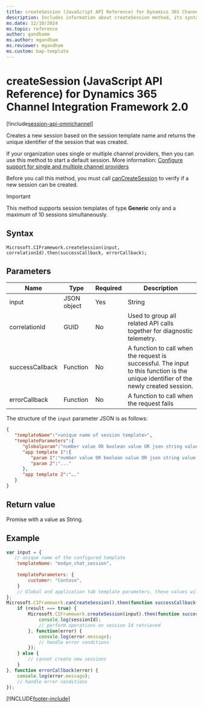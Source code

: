```yaml
---
title: createSession (JavaScript API Reference) for Dynamics 365 Channel Integration Framework 2.0 
description: Includes information about createSession method, its syntax, and parameters in Dynamics 365 Channel Integration Framework 2.0 JavaScript API Reference.
ms.date: 12/10/2024
ms.topic: reference
author: gandhamm
ms.author: mgandham
ms.reviewer: mgandham
ms.custom: bap-template 
---
```


# createSession (JavaScript API Reference) for Dynamics 365 Channel Integration Framework 2.0

[!include[session-api-omnichannel](../../../includes/session-api-omnichannel.md)]

Creates a new session based on the session template name and returns the unique identifier of the session that was created. 

If your organization uses single or multiple channel providers, then you can use this method to start a default session. More information: [Configure support for single and multiple channel providers](../../../administer/support-multiple-providers.md)

Before you call this method, you must call [canCreateSession](cancreatesession.md) to verify if a new session can be created.

> [!Important]
> This method supports session templates of type **Generic** only and a maximum of 10 sessions simultaneously.

## Syntax

`Microsoft.CIFramework.createSession(input, correlationId).then(successCallback, errorCallback);`

## Parameters
  
| Name                  | Type     |  Required    | Description     |
|-----------------------|----------|--------------|-----------------|
| input                 | JSON object   | Yes          | String     |
| correlationId         | GUID     | No           | Used to group all related API calls together for diagnostic telemetry.          |
| successCallback       | Function | No           | A function to call when the request is successful. The input to this function is the unique identifier of the newly created session. |
| errorCallback         | Function | No           | A function to call when the request fails  |

The structure of the `input` parameter JSON is as follows:

```json
{ 
   "templateName":"<unique name of session template>",
   "templateParameters":{ 
      "globalparam":"number value OR boolean value OR json string value OR parameterized string value",
      "app template 1":{ 
         "param 1":"number value OR boolean value OR json string value OR parameterized string value",
         "param 2":"..."
      },
      "app template 2":"…."
   }
}
```

## Return value

Promise with a value as String.

## Example

```javascript
var input = {
   // unique name of the configured template  
    templateName: "msdyn_chat_session",
 
    templateParameters: {
        customer: "Contoso",
    }
    // Global and application tab template parameters, these values will override configured values
};
Microsoft.CIFramework.canCreateSession().then(function successCallback(result) {
    if (result === true) {
        Microsoft.CIFramework.createSession(input).then(function success(sessionId) {
            console.log(sessionId);
            // perform operations on session Id retrieved
        }, function(error) {
            console.log(error.message);
            // handle error conditions
        });
    } else {
        // cannot create new sessions
    }
}, function errorCallback(error) {
    console.log(error.message);
    // handle error conditions
});
```

[!INCLUDE[footer-include](../../../../../includes/footer-banner.md)]
